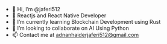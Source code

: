 - 👋 Hi, I’m @jaferi512
- 👀 Reactjs and React Native Developer
- 🌱 I’m currently learning Blockchain Development using Rust
- 💞️ I’m looking to collaborate on AI Using Python
- 📫 Contact me at adnanhaiderjaferi512@gmail.com

<!---
jaferi512/jaferi512 is a ✨ special ✨ repository because its `README.md` (this file) appears on your GitHub profile.
You can click the Preview link to take a look at your changes.
--->

